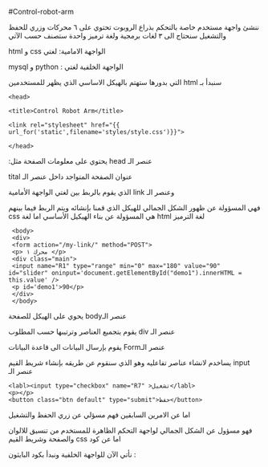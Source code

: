 #Control-robot-arm

ننشئ واجهة مستخدم خاصة بالتحكم بذراع الروبوت تحتوي على ٦ محركات وزري للحفظ والتشغيل سنحتاج الى ٣ لغات برمجية ولغة ترميز واحدة ستصنف حسب الآتي

html و css الواجهة الامامية: لغتي


mysql و python :  الواجهة الخلفية لغتي

التي بدورها ستهتم بالهيكل الاساسي الذي يظهر للمستخدمين html سنبدأ بـ

    <head>
    
    <title>Control Robot Arm</title>
    
    <link rel="stylesheet" href="{{ url_for('static',filename='styles/style.css')}}">
    
    </head>
    
 :يحتوي على معلومات الصفحة مثل head عنصر الـ

tital عنوان الصفحة المتواجد داخل عنصر الـ

الذي يقوم بالربط بين لغتي الواجهة الأمامية link وعنصر الـ

فهي المسؤولة عن ظهور الشكل الجمالي للهيكل الذي قمنا بإنشائه ويتم الربط فيما بينهم  css هي المسؤولة عن بناء الهيكيل الأساسي اما لغة html لغة الترميز 

     <body>
     <div>
     <form action="/my-link/" method="POST">
     <p> محرك ١ </p>
     <div class="main">
     <input name="R1" type="range" min="0" max="180" value="90" id="slider" oninput='document.getElementById("demo1").innerHTML = this.value' />
     <p id='demo1'>90</p>
     </div>
     </body>
     
يحوي على الهيكل للصفحة bodyعنصر الـ 
 
 يقوم يتجميع العناصر وترتيبها حسب المطلوب div عنصر الـ
     
يقوم بإرسال البيانات الى قاعدة البيانات Formعنصر الـ     
    
يساخدم لانشاء عناصر تفاعليه وهو الذي سنقوم عن طريقه بإنشاء شريط القيم input عنصر الـ
    
    <labl><input type="checkbox" name="R7" >تشغيل</labl>
    <p></p>
    <button class="btn default" type="submit">حفظ</button>
    
 اما عن الامرين السابقين فهم مسؤلي عن زري الحفظ والتشغيل 
 
فهو مسؤول عن الشكل الجمالي لواجهة التحكم الظاهرة للمستخدم من تنسيق للالوان والصفحة وشريط القيم css اما عن كود
    
نأتي الآن للواجهة الخلفية ونبدأ بكود البايثون :

    
    
